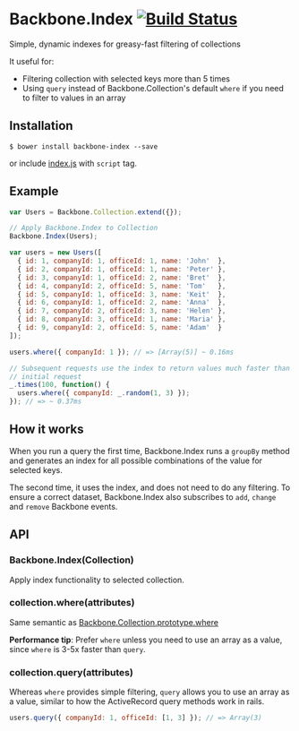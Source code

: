 # Backbone.Index [![Build Status](https://circleci.com/gh/activecell/backbone-index.png)](https://circleci.com/gh/activecell/backbone-index)

  Simple, dynamic indexes for greasy-fast filtering of collections

  It useful for:

  * Filtering collection with selected keys more than 5 times
  * Using `query` instead of Backbone.Collection's default `where` if you need
    to filter to values in an array

## Installation

    $ bower install backbone-index --save

  or include [index.js](https://github.com/activecell/backbone-index/blob/master/index.js) with `script` tag.

## Example

```js
var Users = Backbone.Collection.extend({});

// Apply Backbone.Index to Collection
Backbone.Index(Users);

var users = new Users([
  { id: 1, companyId: 1, officeId: 1, name: 'John'  },
  { id: 2, companyId: 1, officeId: 1, name: 'Peter' },
  { id: 3, companyId: 1, officeId: 2, name: 'Bret'  },
  { id: 4, companyId: 2, officeId: 5, name: 'Tom'   },
  { id: 5, companyId: 1, officeId: 3, name: 'Keit'  },
  { id: 6, companyId: 1, officeId: 2, name: 'Anna'  },
  { id: 7, companyId: 2, officeId: 3, name: 'Helen' },
  { id: 8, companyId: 3, officeId: 1, name: 'Maria' },
  { id: 9, companyId: 2, officeId: 5, name: 'Adam'  }
]);

users.where({ companyId: 1 }); // => [Array(5)] ~ 0.16ms

// Subsequent requests use the index to return values much faster than the
// initial request
_.times(100, function() {
  users.where({ companyId: _.random(1, 3) });
}); // => ~ 0.37ms
```

## How it works

  When you run a query the first time, Backbone.Index runs a `groupBy` method
  and generates an index for all possible combinations of the value for
  selected keys.

  The second time, it uses the index, and does not need to do any filtering.
  To ensure a correct dataset, Backbone.Index also subscribes to `add`,
  `change` and `remove` Backbone events.

## API

### Backbone.Index(Collection)

  Apply index functionality to selected collection.

### collection.where(attributes)

  Same semantic as [Backbone.Collection.prototype.where](http://documentcloud.github.io/backbone/#Collection-where)

  **Performance tip**: Prefer `where` unless you need to use an array as a
  value, since `where` is 3-5x faster than `query`.

### collection.query(attributes)

  Whereas `where` provides simple filtering, `query` allows you to use an array
  as a value, similar to how the ActiveRecord query methods work in rails.

 ```js
 users.query({ companyId: 1, officeId: [1, 3] }); // => Array(3)
 ```

